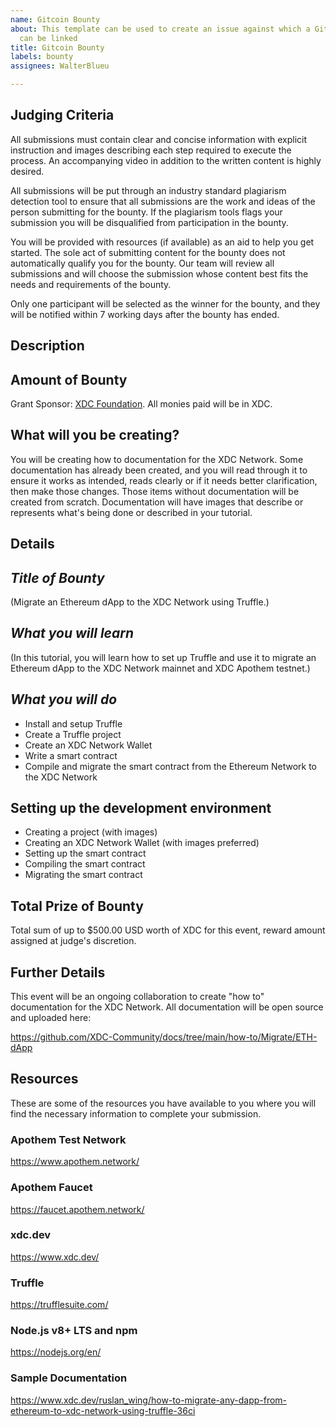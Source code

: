 ```yaml
---
name: Gitcoin Bounty
about: This template can be used to create an issue against which a Gitcoin bounty
  can be linked
title: Gitcoin Bounty
labels: bounty
assignees: WalterBlueu

---
```


## **Judging Criteria**

All submissions must contain clear and concise information with explicit instruction and images describing each step required to execute the process. An accompanying video in addition to the written content is highly desired.

All submissions will be put through an industry standard plagiarism detection tool to ensure that all submissions are the work and ideas of the person submitting for the bounty. If the plagiarism tools flags your submission you will be disqualified from participation in the bounty.

You will be provided with resources (if available) as an aid to help you get started. The sole act of submitting content for the bounty does not automatically qualify you for the bounty. Our team will review all submissions and will choose the submission whose content best fits the needs and requirements of the bounty.

Only one participant will be selected as the winner for the bounty, and they will be notified within 7 working days after the bounty has ended.

## **Description**

## **Amount of Bounty**
Grant Sponsor: [XDC Foundation](https://www.xdc.org/). All monies paid will be in XDC.

## **What will you be creating?**
You will be creating how to documentation for the XDC Network. Some documentation has already been created, and you will read through it to ensure it works as intended, reads clearly or if it needs better clarification, then make those changes. Those items without documentation will be created from scratch.  Documentation will have images that describe or represents what's being done or described in your tutorial. 

## **Details**
  ## *Title of Bounty*
(Migrate an Ethereum dApp to the XDC Network using Truffle.)
  ## *What you will learn*
   (In this tutorial, you will learn how to set up Truffle and use it to migrate an Ethereum dApp to the XDC Network mainnet and XDC Apothem testnet.)
  ## *What you will do*
   - Install and setup Truffle
   - Create a Truffle project
   - Create an XDC Network Wallet
   - Write a smart contract
   - Compile and migrate the smart contract from the Ethereum Network to the XDC Network      
## **Setting up the development environment**
   - Creating a project (with images)
   - Creating an XDC Network Wallet (with images preferred)
   - Setting up the smart contract
   - Compiling the smart contract
   - Migrating the smart contract
    
## **Total Prize of Bounty**
Total sum of up to $500.00 USD worth of XDC for this event, reward amount assigned at judge's discretion.

## **Further Details**
This event will be an ongoing collaboration to create "how to" documentation for the XDC Network. All documentation will be open source and uploaded here: 

https://github.com/XDC-Community/docs/tree/main/how-to/Migrate/ETH-dApp

## **Resources**
These are some of the resources you have available to you where you will find the necessary information to complete your submission.

### **Apothem Test Network**
https://www.apothem.network/

### **Apothem Faucet**
https://faucet.apothem.network/

### **xdc.dev**
https://www.xdc.dev/

### **Truffle**
https://trufflesuite.com/

### **Node.js v8+ LTS and npm**
https://nodejs.org/en/

### **Sample Documentation**
https://www.xdc.dev/ruslan_wing/how-to-migrate-any-dapp-from-ethereum-to-xdc-network-using-truffle-36ci
